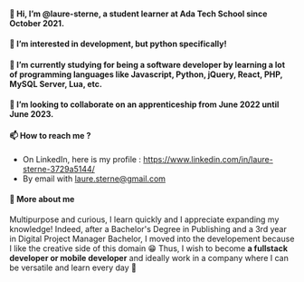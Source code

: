 #### 👋 Hi, I’m @laure-sterne, a student learner at Ada Tech School since October 2021.
#### 👀 I’m interested in development, but python specifically!
#### 🌱 I’m currently studying for being a software developer by learning a lot of programming languages like Javascript, Python, jQuery, React, PHP, MySQL Server, Lua, etc.
#### 💞️ I’m looking to collaborate on an apprenticeship from June 2022 until June 2023.
#### 📫 How to reach me ? 
- On LinkedIn, here is my profile : https://www.linkedin.com/in/laure-sterne-3729a5144/
- By email with laure.sterne@gmail.com

#### 💛 More about me 
Multipurpose and curious, I learn quickly and I appreciate expanding my knowledge! 
Indeed, after a Bachelor's Degree in Publishing and a 3rd year in Digital Project Manager Bachelor, I moved into the developement because I like the creative side of this domain 😁 
Thus, I wish to become **a fullstack developer or mobile developer** and ideally work in a company where I can be versatile and learn every day 🤩
